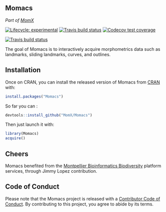 
## Momacs

*Part of [MomX](https://momx.github.io/MomX/)*
<!--<a href='http://momx.github.io/Momacs'><img src='man/figures/logo.png' align="right" height="140" /></a> -->


<!-- badges: start -->

[![Lifecycle:
experimental](https://img.shields.io/badge/lifecycle-experimental-orange.svg)](https://www.tidyverse.org/lifecycle/#experimental)
[![Travis build
status](https://travis-ci.org/MomX/Momacs.svg?branch=master)](https://travis-ci.org/MomX/Momacs)
[![Codecov test
coverage](https://codecov.io/gh/MomX/Momacs/branch/master/graph/badge.svg)](https://codecov.io/gh/MomX/Momacs?branch=master)
<!--
[![Code
size](https://img.shields.io/github/languages/code-size/MomX/Momacs.svg)](https://github.com/MomX/Momacs)
[![Last
commit](https://img.shields.io/github/last-commit/MomX/Momacs.svg)](https://github.com/MomX/Momacs2/commits/master)
[![CRAN
status](https://www.r-pkg.org/badges/version/Momacs)](https://CRAN.R-project.org/package=Momacs)
![CRAN downloads last month](http://cranlogs.r-pkg.org/badges/Momacs)
![CRAN downloads grand
total](http://cranlogs.r-pkg.org/badges/grand-total/Momacs)
-->
[![Travis build status](https://travis-ci.com/MomX/Momacs.svg?branch=master)](https://travis-ci.com/MomX/Momacs)
<!-- badges: end -->

The goal of Momacs is to interactively acquire morphometrics data such as landmarks, sliding landmarks, curves, and outlines.

## Installation

Once on CRAN, you can install the released version of Momacs from [CRAN](https://CRAN.R-project.org) with:

``` r
install.packages("Momacs")
```

So far you can :

``` r
devtools::install_github("MomX/Momacs")
```

Then just launch it with:

``` r
library(Momacs)
acquire()
```

## Cheers

Momacs benefited from the [Montpellier Bioinformatics Biodiversity](http://mbb.univ-montp2.fr/) platform services, through Jimmy Lopez contribution.


## Code of Conduct
  
Please note that the Momacs project is released with a [Contributor Code of Conduct](https://contributor-covenant.org/version/2/0/CODE_OF_CONDUCT.html). By contributing to this project, you agree to abide by its terms.
